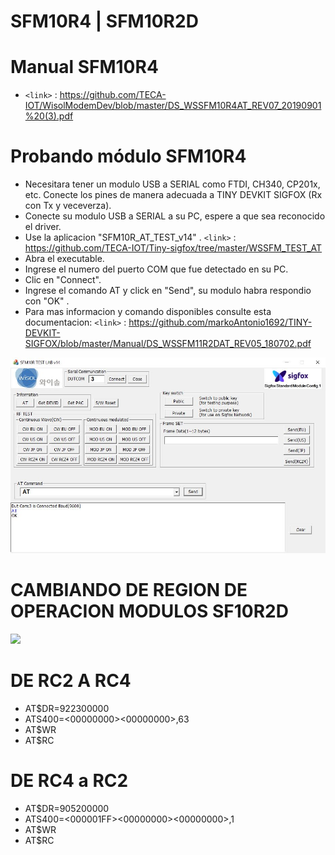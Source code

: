 # SFM10R4 | SFM10R2D
# Manual SFM10R4
- `<link>` : <https://github.com/TECA-IOT/WisolModemDev/blob/master/DS_WSSFM10R4AT_REV07_20190901%20(3).pdf>

# Probando módulo SFM10R4 

- Necesitara tener un modulo USB a SERIAL como FTDI, CH340, CP201x, etc. Conecte los pines de manera adecuada a TINY DEVKIT SIGFOX (Rx con Tx y veceverza).
- Conecte su modulo USB a SERIAL a su PC, espere a que sea reconocido el driver.
- Use la aplicacion "SFM10R_AT_TEST_v14" .
`<link>` : <https://github.com/TECA-IOT/Tiny-sigfox/tree/master/WSSFM_TEST_AT>
- Abra el executable.
- Ingrese el numero del puerto COM que fue detectado en su PC.
- Clic en "Connect".
- Ingrese el comando AT y click en "Send", su modulo habra respondio con "OK" .
- Para mas informacion y comando disponibles consulte esta documentacion:
`<link>` : <https://github.com/markoAntonio1692/TINY-DEVKIT-SIGFOX/blob/master/Manual/DS_WSSFM11R2DAT_REV05_180702.pdf>


![](https://github.com/markoAntonio1692/TINY-DEVKIT-SIGFOX/blob/master/imagenes/test.JPG)


# CAMBIANDO DE REGION DE OPERACION MODULOS SF10R2D
![](https://github.com/TECA-IOT/WisolModemDev/blob/master/imagenes/187875906_338800030911268_5456874291727247399_n.png)

# DE RC2 A RC4
- AT$DR=922300000
- ATS400=<00000000><F0000000><00000000>,63
- AT$WR
- AT$RC

# DE RC4 a RC2
- AT$DR=905200000
- ATS400=<000001FF><00000000><00000000>,1
- AT$WR
- AT$RC
